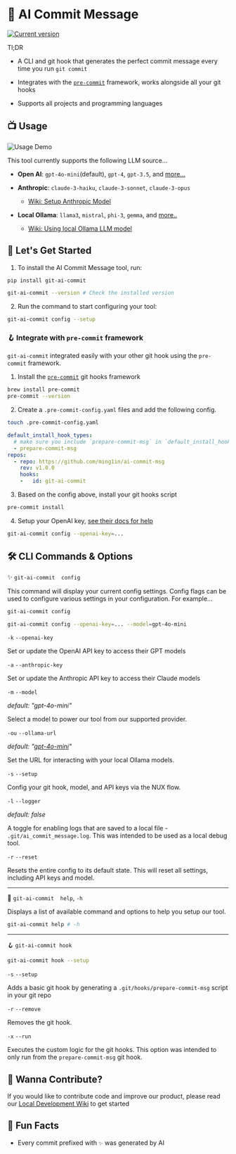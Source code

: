 # 🤖 AI Commit Message

<a href="https://pypi.org/project/git-ai-commit"><img src="https://img.shields.io/pypi/v/git-ai-commit" alt="Current version"></a>

Tl;DR

- A CLI and git hook that generates the perfect commit message every time you run `git commit`

- Integrates with the [`pre-commit`](https://pre-commit.com/) framework, works alongside all your git hooks

- Supports all projects and programming languages

## 📺 Usage

![Usage Demo](assets/videos/ai-commit-msg.gif)

This tool currently supports the following LLM source...

- **Open AI**: `gpt-4o-mini`(default), `gpt-4`, `gpt-3.5`, and [more...](https://github.com/ming1in/ai-commit-msg/blob/a1e62be64c1f877bfa26c45d2d61508f94504ec0/ai_commit_msg/utils/models.py#L1)

- **Anthropic**: `claude-3-haiku`, `claude-3-sonnet`, `claude-3-opus`
  - [Wiki: Setup Anthropic Model](./wiki/anthropic.md)

- **Local Ollama**: `llama3`, `mistral`, `phi-3`, `gemma`, and [more..](https://github.com/ming1in/ai-commit-msg/blob/a1e62be64c1f877bfa26c45d2d61508f94504ec0/ai_commit_msg/utils/models.py#L1)
  - [Wiki: Using local Ollama LLM model](./wiki/ollama.md)

## 🚀 Let's Get Started

1. To install the AI Commit Message tool, run:

```bash
pip install git-ai-commit

git-ai-commit --version # Check the installed version 
```

2. Run the command to start configuring your tool:

```bash
git-ai-commit config --setup
```

### 🪝 Integrate with `pre-commit` framework

`git-ai-commit` integrated easily with your other git hook using the `pre-commit` framework.

1. Install the [`pre-commit`](https://pre-commit.com/) git hooks framework

```bash
brew install pre-commit
pre-commit --version 
```

2. Create a `.pre-commit-config.yaml` files and add the following config.

```bash
touch .pre-commit-config.yaml 
```

```yaml
default_install_hook_types: 
  # make sure you include `prepare-commit-msg` in `default_install_hook_types`
  - prepare-commit-msg
repos:
  - repo: https://github.com/ming1in/ai-commit-msg
    rev: v1.0.0
    hooks:
    -   id: git-ai-commit
```

3. Based on the config above, install your git hooks script

```bash
pre-commit install 
```

4. Setup your OpenAI key, [see their docs for help](https://platform.openai.com/docs/quickstart)

```bash
git-ai-commit config --openai-key=...
```

## 🛠️ CLI Commands & Options

✨ `git-ai-commit  config`

This command will display your current config settings. Config flags can be used to configure various settings in your configuration. For example...

```bash
git-ai-commit config

git-ai-commit config --openai-key=... --model=gpt-4o-mini
```
  
`-k` `--openai-key`

Set or update the OpenAI API key to access their GPT models

`-a` `--anthropic-key`

Set or update the Anthropic API key to access their Claude models

`-m` `--model`

*default:  "gpt-4o-mini"*

Select a model to power our tool from our supported provider.

`-ou` `--ollama-url`

*default:  "[gpt-4o-mini](http://localhost:11434/api/chat)"*

Set the URL for interacting with your local Ollama models.

`-s` `--setup`

Config your git hook, model, and API keys via the NUX flow.

`-l` `--logger`

*default:  false*

A toggle for enabling logs that are saved to a local file - `.git/ai_commit_message.log`. This was intended to be used as a local debug tool.

`-r` `--reset`

Resets the entire config to its default state. This will reset all settings, including API keys and model.

---

📌 `git-ai-commit  help`, `-h`

Displays a list of available command and options to help you setup our tool.

```bash
git-ai-commit help # -h
```

---
🪝 `git-ai-commit hook`

```bash
git-ai-commit hook --setup
```

`-s` `--setup`

Adds a basic git hook by generating a `.git/hooks/prepare-commit-msg` script in your git repo

`-r` `--remove`

Removes the git hook.

`-x` `--run`

Executes the custom logic for the git hooks. This option was intended to only run from the `prepare-commit-msg` git hook.

## 🤝 Wanna Contribute?

If you would like to contribute code and improve our product, please read our
[Local Development Wiki](./wiki/local_development.md) to get started

## 🎉 Fun Facts

- Every commit prefixed with `✨` was generated by AI
